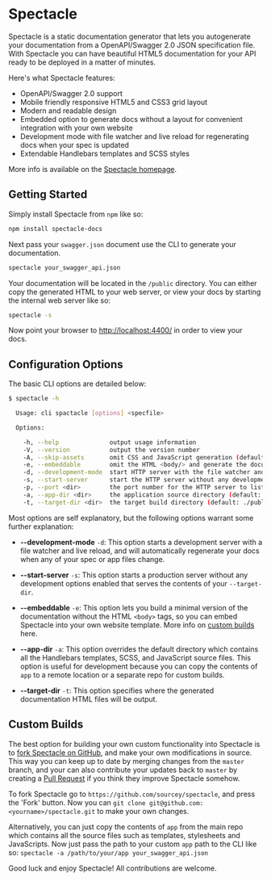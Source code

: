 # Spectacle

Spectacle is a static documentation generator that lets you autogenerate your documentation from a OpenAPI/Swagger 2.0 JSON specification file. With Spectacle you can have beautiful HTML5 documentation for your API ready to be deployed in a matter of minutes.

Here's what Spectacle features:

* OpenAPI/Swagger 2.0 support
* Mobile friendly responsive HTML5 and CSS3 grid layout
* Modern and readable design
* Embedded option to generate docs without a layout for convenient integration with your own website
* Development mode with file watcher and live reload for regenerating docs when your spec is updated
* Extendable Handlebars templates and SCSS styles

More info is available on the [Spectacle homepage](http://sourcey.com/spectacle).

## Getting Started

Simply install Spectacle from `npm` like so:

```bash
npm install spectacle-docs
```

Next pass your `swagger.json` document use the CLI to generate your documentation.

```bash
spectacle your_swagger_api.json
```

Your documentation will be located in the `/public` directory. You can either copy the generated HTML to your web server, or view your docs by starting the internal web server like so:

```bash
spectacle -s
```

Now point your browser to [http://localhost:4400/](http://localhost:4400/) in order to view your docs.

## Configuration Options

The basic CLI options are detailed below:

```bash
$ spectacle -h

  Usage: cli spactacle [options] <specfile>

  Options:

    -h, --help              output usage information
    -V, --version           output the version number
    -A, --skip-assets       omit CSS and JavaScript generation (default: false)
    -e, --embeddable        omit the HTML <body/> and generate the documentation content only (default: false)
    -d, --development-mode  start HTTP server with the file watcher and live reload (default: false)
    -s, --start-server      start the HTTP server without any development features
    -p, --port <dir>        the port number for the HTTP server to listen on (default: 4400)
    -a, --app-dir <dir>     the application source directory (default: ./app)
    -t, --target-dir <dir>  the target build directory (default: ./public)
```

Most options are self explanatory, but the following options warrant some further explanation:

* **--development-mode** `-d`: This option starts a development server with a file watcher and live reload, and will automatically regenerate your docs when any of your spec or app files change.

* **--start-server** `-s`: This option starts a production server without any development options enabled that serves the contents of your `--target-dir`.

* **--embeddable** `-e`: This option lets you build a minimal version of the documentation without the HTML `<body>` tags, so you can embed Spectacle into your own website template. More info on [custom builds](#custom-builds) here.

* **--app-dir** `-a`: This option overrides the default directory which contains all the Handlebars templates, SCSS, and JavaScript source files. This option is useful for development because you can copy the contents of `app` to a remote location or a separate repo for custom builds.

* **--target-dir** `-t`: This option specifies where the generated documentation HTML files will be output.

## Custom Builds

The best option for building your own custom functionality into Spectacle is to [fork Spectacle on GitHub](https://help.github.com/articles/fork-a-repo/), and make your own modifications in source. This way you can keep up to date by merging changes from the `master` branch, and your can also contribute your updates back to `master` by creating a [Pull Request](https://help.github.com/articles/creating-a-pull-request/) if you think they improve Spectacle somehow.

To fork Spectacle go to `https://github.com/sourcey/spectacle`, and press the 'Fork' button. Now you can `git clone git@github.com:<yourname>/spectacle.git` to make your own changes.

Alternatively, you can just copy the contents of `app` from the main repo which contains all the source files such as templates, stylesheets and JavaScripts. Now just pass the path to your custom `app` path to the CLI like so: `spectacle -a /path/to/your/app your_swagger_api.json`

Good luck and enjoy Spectacle! All contributions are welcome.
